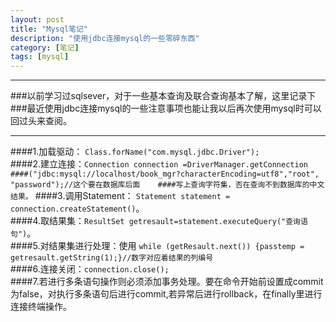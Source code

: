 ```yaml
---
layout: post
title: "Mysql笔记"
description: "使用jdbc连接mysql的一些零碎东西"
category: [笔记]
tags: [mysql]
---
```

---
###以前学习过sqlsever，对于一些基本查询及联合查询基本了解，这里记录下  
###最近使用jdbc连接mysql的一些注意事项也能让我以后再次使用mysql时可以回过头来查阅。
***  
####1.加载驱动：  `Class.forName("com.mysql.jdbc.Driver");`  
####2.建立连接：`Connection connection =DriverManager.getConnection   
####("jdbc:mysql://localhost/book_mgr?characterEncoding=utf8","root", "password");//这个要在数据库后面   
####写上查询字符集，否在查询不到数据库的中文结果。`
####3.调用Statement： `Statement statement = connection.createStatement()`。  
####4.取结果集：`ResultSet getresault=statement.executeQuery("查询语句")`。  
####5.对结果集进行处理：使用 `while (getResault.next()) {passtemp = getresault.getString(1);}//数字对应着结果的列编号`  
####6.连接关闭：`connection.close();`  
####7.若进行多条语句操作则必须添加事务处理。要在命令开始前设置成commit为false，对执行多条语句后进行commit,若异常后进行rollback，在finally里进行连接终端操作。
